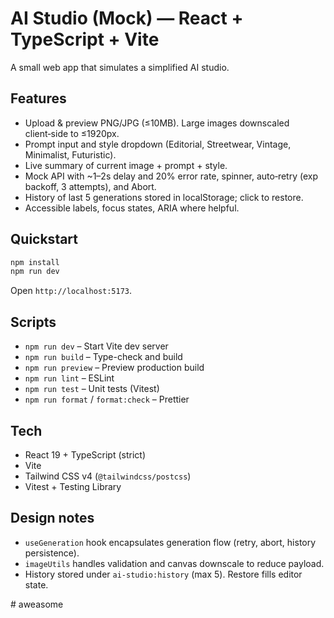 # AI Studio (Mock) — React + TypeScript + Vite

A small web app that simulates a simplified AI studio.

## Features
- Upload & preview PNG/JPG (≤10MB). Large images downscaled client‑side to ≤1920px.
- Prompt input and style dropdown (Editorial, Streetwear, Vintage, Minimalist, Futuristic).
- Live summary of current image + prompt + style.
- Mock API with ~1–2s delay and 20% error rate, spinner, auto‑retry (exp backoff, 3 attempts), and Abort.
- History of last 5 generations stored in localStorage; click to restore.
- Accessible labels, focus states, ARIA where helpful.

## Quickstart
```bash
npm install
npm run dev
```
Open `http://localhost:5173`.

## Scripts
- `npm run dev` – Start Vite dev server
- `npm run build` – Type-check and build
- `npm run preview` – Preview production build
- `npm run lint` – ESLint
- `npm run test` – Unit tests (Vitest)
- `npm run format` / `format:check` – Prettier

## Tech
- React 19 + TypeScript (strict)
- Vite
- Tailwind CSS v4 (`@tailwindcss/postcss`)
- Vitest + Testing Library

## Design notes
- `useGeneration` hook encapsulates generation flow (retry, abort, history persistence).
- `imageUtils` handles validation and canvas downscale to reduce payload.
- History stored under `ai-studio:history` (max 5). Restore fills editor state.

#   a w e a s o m e  
 
